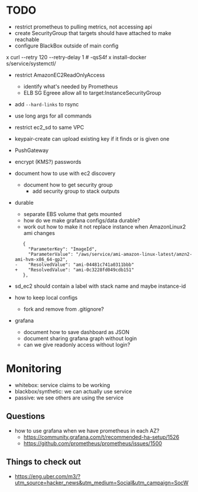 TODO
====

- restrict prometheus to pulling metrics, not accessing api
- create SecurityGroup that targets should have attached to make reachable
- configure BlackBox outside of main config

x curl --retry 120 --retry-delay 1 # -qsS4f
x install-docker s/service/systemctl/
- restrict AmazonEC2ReadOnlyAccess
  - identify what's needed by Prometheus
  - ELB SG Egreee allow all to target:InstanceSecurityGroup
- add `--hard-links` to rsync
- use long args for all commands

- restrict ec2_sd to same VPC
- keypair-create can upload existing key if it finds or is given one
- PushGateway
- encrypt (KMS?) passwords

- document how to use with ec2 discovery
  - document how to get security group
    - add security group to stack outputs

- durable
  - separate EBS volume that gets mounted
  - how do we make grafana configs/data durable?
  - work out how to make it not replace instance when AmazonLinux2 ami changes
  ```
     {
       "ParameterKey": "ImageId",
       "ParameterValue": "/aws/service/ami-amazon-linux-latest/amzn2-ami-hvm-x86_64-gp2",
  -    "ResolvedValue": "ami-04481c741a0311bbb"
  +    "ResolvedValue": "ami-0c3228fd049cdb151"
     },
  ```

- sd_ec2 should contain a label with stack name and maybe instance-id

- how to keep local configs
  - fork and remove from .gitignore?

- grafana
  - document how to save dashboard as JSON
  - document sharing grafana graph without login
  - can we give readonly access without login?


# Monitoring

- whitebox: service claims to be working
- blackbox/synthetic: we can actually use service
- passive: we see others are using the service

## Questions

- how to use grafana when we have prometheus in each AZ?
  - https://community.grafana.com/t/recommended-ha-setup/1526
  - https://github.com/prometheus/prometheus/issues/1500


## Things to check out
- https://eng.uber.com/m3/?utm_source=hacker_news&utm_medium=Social&utm_campaign=SocW


